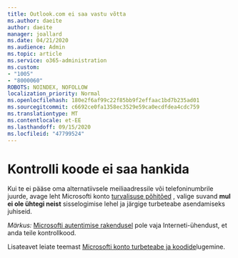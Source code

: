 ```yaml
---
title: Outlook.com ei saa vastu võtta
ms.author: daeite
author: daeite
manager: joallard
ms.date: 04/21/2020
ms.audience: Admin
ms.topic: article
ms.service: o365-administration
ms.custom:
- "1005"
- "8000060"
ROBOTS: NOINDEX, NOFOLLOW
localization_priority: Normal
ms.openlocfilehash: 180e2f6af99c22f85bb9f2effaac1bd7b235ad01
ms.sourcegitcommit: c6692ce0fa1358ec3529e59ca0ecdfdea4cdc759
ms.translationtype: MT
ms.contentlocale: et-EE
ms.lasthandoff: 09/15/2020
ms.locfileid: "47799524"
---
```

# <a name="cant-get-verification-codes"></a>Kontrolli koode ei saa hankida

Kui te ei pääse oma alternatiivsele meiliaadressile või telefoninumbrile juurde, avage leht Microsofti konto [turvalisuse põhitõed](https://account.microsoft.com/security) , valige suvand **mul ei ole ühtegi neist** sisselogimise lehel ja järgige turbeteabe asendamiseks juhiseid.

*Märkus:* [Microsofti autentimise rakendusel](https://go.microsoft.com/fwlink/?linkid=2016117) pole vaja Interneti-ühendust, et anda teile kontrollkood.

Lisateavet leiate teemast [Microsofti konto turbeteabe ja koodide](https://support.microsoft.com/help/12428/)lugemine.